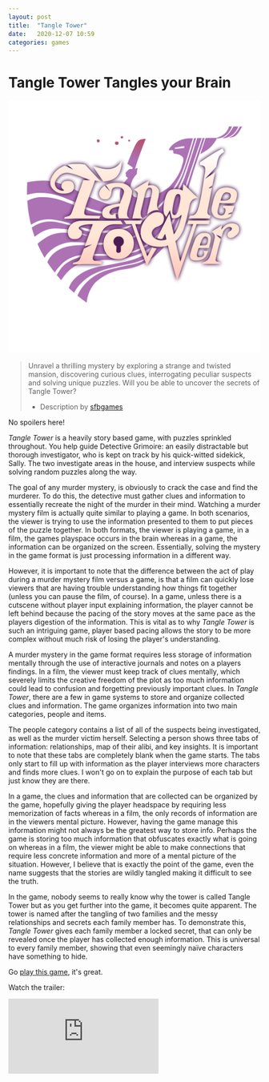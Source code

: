 ```yaml
---
layout: post
title:  "Tangle Tower"
date:   2020-12-07 10:59
categories: games
---
```


# Tangle Tower Tangles your Brain

<img src="/assets/imgs/Tangle Tower Logo 1.png" alt="tangle tower logo" class="center"/>

> Unravel a thrilling mystery by exploring a strange and twisted mansion, discovering curious clues, interrogating peculiar suspects and solving unique puzzles. Will you be able to uncover the secrets of Tangle Tower?
>
> - Description by [sfbgames](https://sfbgames.com)

No spoilers here!

*Tangle Tower* is a heavily story based game, with puzzles sprinkled throughout. You help guide Detective Grimoire: an easily distractable but thorough investigator, who is kept on track by his quick-witted sidekick, Sally. The two investigate areas in the house, and interview suspects while solving random puzzles along the way. 

<div/>

The goal of any murder mystery, is obviously to crack the case and find the murderer. To do this, the detective must gather clues and information to essentially recreate the night of the murder in their mind. Watching a murder mystery film is actually quite similar to playing a game. In both scenarios, the viewer is trying to use the information presented to them to put pieces of the puzzle together. In both formats, the viewer is playing a game, in a film, the games playspace occurs in the brain whereas in a game, the information can be organized on the screen. Essentially, solving the mystery in the game format is just processing information in a different way.

However, it is important to note that the difference between the act of play during a murder mystery film versus a game, is that a film can quickly lose viewers that are having trouble understanding how things fit together (unless you can pause the film, of course). In a game, unless there is a cutscene without player input explaining information, the player cannot be left behind because the pacing of the story moves at the same pace as the players digestion of the information. This is vital as to why *Tangle Tower* is such an intriguing game, player based pacing allows the story to be more complex without much risk of losing the player's understanding.

A murder mystery in the game format requires less storage of information mentally through the use of  interactive journals and notes on a players findings. In a film, the viewer must keep track of clues mentally, which severely limits the creative freedom of the plot as too much information could lead to confusion and forgetting previously important clues. In *Tangle Tower*, there are a few in game systems to store and organize collected clues and information. The game organizes information into two main categories, people and items.

The people category contains a list of all of the suspects being investigated, as well as the murder victim herself. Selecting a person shows three tabs of information: relationships, map of their alibi, and key insights. It is important to note that these tabs are completely blank when the game starts. The tabs only start to fill up with information as the player interviews more characters and finds more clues. I won't go on to explain the purpose of each tab but just know they are there.

In a game, the clues and information that are collected can be organized by the game, hopefully giving the player headspace by requiring less memorization of facts whereas in a film, the only records of information are in the viewers mental picture. However, having the game manage this information might not always be the greatest way to store info. Perhaps the game is storing too much information that obfuscates exactly what is going on whereas in a film, the viewer might be able to make connections that require less concrete information and more of a mental picture of the situation. However, I believe that is exactly the point of the game, even the name suggests that the stories are wildly tangled making it difficult to see the truth. 

In the game, nobody seems to really know why the tower is called Tangle Tower but as you get further into the game, it becomes quite apparent. The tower is named after the tangling of two families and the messy relationships and secrets each family member has. To demonstrate this, *Tangle Tower* gives each family member a locked secret, that can only be revealed once the player has collected enough information. This is universal to every family member, showing that even seemingly naïve characters have something to hide.

Go [play this game](https://store.steampowered.com/app/359510/Tangle_Tower/), it's great.

Watch the trailer:

<iframe class = "center" width="auto" height="auto" src="https://www.youtube.com/embed/3JEliSJ859I" frameborder="0" allow="accelerometer; autoplay; clipboard-write; encrypted-media; gyroscope; picture-in-picture" allowfullscreen> </iframe>



